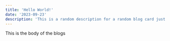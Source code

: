 ```yaml
---
title: 'Hello World!'
date: '2023-09-23'
description: 'This is a random description for a random blog card just for the testing purpose. This does not amplify any proper function for the main section and thus should be let to live just as it.'
---
```


This is the body of the blogs
